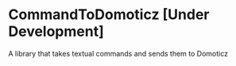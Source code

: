 # CommandToDomoticz [Under Development]
A library that takes textual commands and sends them to Domoticz
